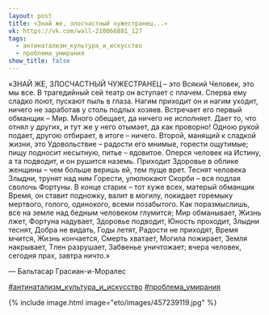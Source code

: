 ```yaml
---
layout: post
title: «Знай же, злосчастный чужестранец...»
vk: https://vk.com/wall-210066881_127
tags:
  - антинатализм_культура_и_искусство
  - проблема_умирания
show_title: false
---
```

«ЗНАЙ ЖЕ, ЗЛОСЧАСТНЫЙ ЧУЖЕСТРАНЕЦ – это Всякий Человек, это мы все. В трагедийный сей театр он вступает с плачем. Сперва ему сладко поют, пускают пыль в глаза. Нагим приходит он и нагим уходит, ничего не заработав у столь подлых хозяев. Встречает его первый обманщик – Мир. Много обещает, да ничего не исполняет. Дает то, что отнял у других, и тут же у него отымает, да как проворно! Одною рукой подает, другою отбирает, в итоге – ничего. Второй, манящий к сладкой жизни, это Удовольствие – радости его мнимые, горести ощутимые; пищу подносит несытную, питье – ядовитое. Оперся человек на Истину, а та подводит, и он рушится наземь. Приходит Здоровье в облике женщины – чем больше веришь ей, тем пуще врет. Теснят человека Злыдни, трунят над ним Горести, улюлюкают Скорби – вся подлая сволочь Фортуны. В конце старик – тот хуже всех, матерый обманщик Время, он ставит подножку, валит в могилу, покидает горемыку мертвого, голого, одинокого, всеми позабытого. Как поразмыслишь, все на земле над бедным человеком глумится; Мир обманывает, Жизнь лжет, Фортуна надувает, Здоровье подводит, Юность проходит, Злыдни теснят, Добра не видать, Годы летят, Радости не приходят, Время мчится, Жизнь кончается, Смерть хватает, Могила пожирает, Земля накрывает, Тлен разрушает, Забвенье уничтожает; вчера человек, сегодня прах, завтра ничто.»

— Бальтасар Грасиан-и-Моралес

[#антинатализм_культура_и_искусство](poisk.html#антинатализм_культура_и_искусство) [#проблема_умирания](poisk.html#проблема_умирания)

{% include image.html image="eto/images/457239119.jpg" %}